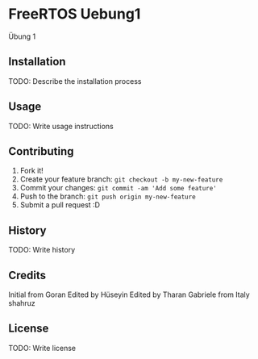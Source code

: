 # FreeRTOS Uebung1

Übung 1

## Installation

TODO: Describe the installation process

## Usage

TODO: Write usage instructions

## Contributing

1. Fork it!
2. Create your feature branch: `git checkout -b my-new-feature`
3. Commit your changes: `git commit -am 'Add some feature'`
4. Push to the branch: `git push origin my-new-feature`
5. Submit a pull request :D

## History

TODO: Write history

## Credits

Initial from Goran
Edited by Hüseyin
Edited by Tharan
Gabriele from Italy
shahruz


## License

TODO: Write license
